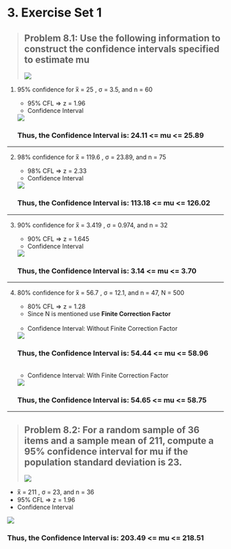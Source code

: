 # 3. Exercise Set 1

> ## Problem 8.1: Use the following information to construct the confidence intervals specified to estimate mu
>
> <img src="https://chart.apis.google.com/chart?cht=tx&chl=%5Cbar%7Bx%7D%20-%20z*%20%5Csigma%2F%5Csqrt%7Bn%7D%20%5Cle%20%20%5Cmu%20%20%5Cle%20%5Cbar%7Bx%7D%20%2B%20z*%20%5Csigma%2F%5Csqrt%7Bn%7D">

1. 95% confidence for x̅ = 25 , σ = 3.5, and n = 60
	- 95% CFL => z = 1.96
	- Confidence Interval
	<img src="https://chart.apis.google.com/chart?cht=tx&chl=25%20-%201.645%20*%203.5%2F%5Csqrt%7B60%7D%20%5Cle%20%20%5Cmu%20%20%5Cle%2025%20%2B%201.645%20*%203.5%2F%5Csqrt%7B60%7D">
	
	### Thus, the __Confidence Interval__ is: 24.11 <= mu <= 25.89

<hr>

2. 98% confidence for x̅ = 119.6 , σ = 23.89, and n = 75
	- 98% CFL => z = 2.33
	- Confidence Interval
	<img src="https://chart.apis.google.com/chart?cht=tx&chl=119.6%20-%202.33%20*%2023.89%2F%5Csqrt%7B75%7D%20%0A%5Cle%0A%5Cmu%0A%5Cle%20%0A119.6%20-%202.33%20*%2023.89%2F%5Csqrt%7B75%7D%20">
	
	### Thus, the __Confidence Interval__ is: 113.18 <= mu <= 126.02

<hr>

3. 90% confidence for x̅ = 3.419 , σ = 0.974, and n = 32
	- 90% CFL => z = 1.645
	- Confidence Interval
	<img src="https://chart.apis.google.com/chart?cht=tx&chl=3.419%20-%201.645%20*%200.974%2F%5Csqrt%7B32%7D%20%0A%5Cle%0A%5Cmu%0A%5Cle%20%0A3.419%20%2B%201.645%20*%200.974%2F%5Csqrt%7B32%7D%20">
	
	### Thus, the __Confidence Interval__ is: 3.14 <= mu <= 3.70

<hr>

4. 80% confidence for x̅ = 56.7 , σ = 12.1, and n = 47, N = 500
	- 80% CFL => z = 1.28
	- Since N is mentioned use __Finite Correction Factor__
	
	<br>
	
	- Confidence Interval: Without Finite Correction Factor
	<img src="https://chart.apis.google.com/chart?cht=tx&chl=56.7%20-%201.28%20*%2012.1%2F%5Csqrt%7B47%7D%20%0A%5Cle%0A%5Cmu%0A%5Cle%20%0A56.7%20%2B%201.28%20*%2012.1%2F%5Csqrt%7B47%7D%20">
	
	### Thus, the __Confidence Interval__ is: 54.44 <= mu <= 58.96

	<br>
	
	- Confidence Interval: With Finite Correction Factor
	<img src="https://chart.apis.google.com/chart?cht=tx&chl=56.7%20-%201.28%20*%2012.1%2F%5Csqrt%7B47%7D%20*%20%5Csqrt%7B(500-47)%2F(500-1)%7D%0A%5Cle%0A%5Cmu%0A%5Cle%20%0A56.7%20%2B%201.28%20*%2012.1%2F%5Csqrt%7B47%7D%20*%20%5Csqrt%7B(500-47)%2F(500-1)%7D">
	
	### Thus, the __Confidence Interval__ is: 54.65 <= mu <= 58.75

<hr>

> ## Problem 8.2: For a random sample of 36 items and a sample mean of 211, compute a 95% confidence interval for mu if the population standard deviation is 23.
>
> <img src="https://chart.apis.google.com/chart?cht=tx&chl=%5Cbar%7Bx%7D%20-%20z*%20%5Csigma%2F%5Csqrt%7Bn%7D%20%5Cle%20%20%5Cmu%20%20%5Cle%20%5Cbar%7Bx%7D%20%2B%20z*%20%5Csigma%2F%5Csqrt%7Bn%7D">
- x̅ = 211 , σ = 23, and n = 36
- 95% CFL => z = 1.96
- Confidence Interval
<img src="https://chart.apis.google.com/chart?cht=tx&chl=211%20-%201.96%20*%2023%2F%5Csqrt%7B36%7D%20%0A%5Cle%0A%5Cmu%0A%5Cle%20%0A211%20%2B%201.96%20*%2023%2F%5Csqrt%7B36%7D%20">

### Thus, the __Confidence Interval__ is: 203.49 <= mu <= 218.51